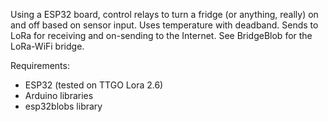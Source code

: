 Using a ESP32 board, control relays to turn a fridge (or anything, really) on and off based on sensor input. Uses temperature with deadband. Sends to LoRa for receiving and on-sending to the Internet. See BridgeBlob for the LoRa-WiFi bridge.

Requirements:
- ESP32 (tested on TTGO Lora 2.6)
- Arduino libraries
- esp32blobs library
